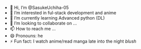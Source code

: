 - 👋 Hi, I’m @SasukeUchiha-05
- 👀 I’m interested in ful-stack development and anime
- 🌱 I’m currently learning Advanced python (DL)
- 💞️ I’m looking to collaborate on ...
- 📫 How to reach me ...
- 😄 Pronouns: he
- ⚡ Fun fact: I watch anime/read manga late into the night *blush*

<!---
SasukeUchiha-05/SasukeUchiha-05 is a ✨ special ✨ repository because its `README.md` (this file) appears on your GitHub profile.
You can click the Preview link to take a look at your changes.
--->
